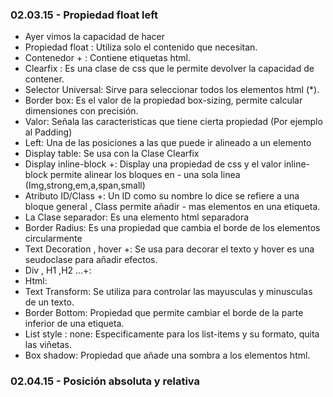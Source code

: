 ### 02.03.15 - Propiedad float left
- Ayer vimos la capacidad de hacer 
- Propiedad float : Utiliza solo el contenido que necesitan. 
- Contenedor + : Contiene etiquetas html.
- Clearfix : Es una clase de css que le permite devolver la capacidad de contener.
- Selector Universal: Sirve para seleccionar todos los elementos html (*).
- Border box: Es el valor de la propiedad box-sizing, permite calcular dimensiones con precisión.
- Valor: Señala las caracteristicas que tiene cierta propiedad (Por ejemplo al Padding)
- Left: Una de las posiciones a las que puede ir alineado a un elemento
- Display table: Se usa con la Clase Clearfix
- Display inline-block +: Display una propiedad de css y el valor inline-block permite alinear los bloques en - una sola linea (Img,strong,em,a,span,small)
- Atributo ID/Class +: Un ID como su nombre lo dice se refiere a una bloque general , Class permite añadir - mas elementos en una etiqueta.
- La Clase separador: Es una elemento html separadora 
- Border Radius: Es una propiedad que cambia el borde de los elementos circularmente 
- Text Decoration , hover +: Se usa para decorar el texto y hover es una seudoclase para añadir efectos.
- Div , H1 ,H2 ...+:
- Html:
- Text Transform: Se utiliza para controlar las mayusculas y minusculas de un texto.
- Border Bottom: Propiedad que permite cambiar el borde de la parte inferior de una etiqueta.
- List style : none: Especificamente para los list-items y su formato, quita las viñetas.
- Box shadow: Propiedad que añade una sombra a los elementos html.

### 02.04.15 - Posición absoluta y relativa
